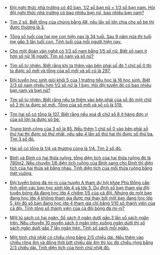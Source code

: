 
- [Đội nghi thức nhà trường có 40 bạn, 1/2 số bạn nữ = 1/3 số bạn nam. Hỏi đội nghi thức nhà trường có bao nhiêu bạn nữ, bao nhiêu bạn nam?](05/tong_ty_hieu_ty/1.md)

- [Tìm 2 số. Biết tổng của chúng bằng 48, nếu lấy số lớn chia cho số bé thì được thương là 3.](05/tong_ty_hieu_ty/2.md)

- [Tổng số tuổi của hai mẹ con hiện nay là 34 tuổi. Sau 9 năm nữa thì tuổi mẹ gấp 3 lần tuổi con. Tính tuổi của mỗi người hiện nay.](05/tong_ty_hieu_ty/3.md)

- [Cho một đoàn văn nghệ có 1/3 số nam bằng 1/5 số nữ. Biết số nam ít hơn số nữ 16 người. Tìm số nam và số nữ?](05/tong_ty_hieu_ty/4.md)

- [Tìm số tự nhiên. Biết rằng khi ta thêm vào bên phải số đó 1 chữ số 0 thì ta được số mới và tổng của số mới và số cũ là 297.](05/tong_ty_hieu_ty/5.md)

- [Đội tuyển học sinh giỏi khối 5 của 1 trường tiểu học là 16 học sinh. Biết 2/3 số nam nhiều hơn 1/2 số nữ là 1 bạn. Hỏi đội tuyển đó có bao nhiêu bạn nam và bạn nữ?](05/tong_ty_hieu_ty/6.md)

- [Tìm số tự nhiên. Biết rằng nếu ta thêm vào bên phải của số đó một chữ số 2 thì ta được số mới. Tổng của số mới và số cũ là 519.](05/tong_ty_hieu_ty/7.md)

- [Tìm hai số có tổng là 107. Biết rằng nếu xoá đi chữ số 8 ở hàng đơn vị của số lớn ta được số bé.](05/tong_ty_hieu_ty/8.md)

- [Trung bình cộng của 3 số là 85. Nếu thêm 1 chữ số 0 vào bên phải số thứ hai thì được số thứ nhất, nếu gấp 4 lần số thứ hai thì được số thứ ba. Tìm 3 số đó.](05/tong_ty_hieu_ty/9.md)

- [Hai số có tổng là 1/4 và thương cũng là 1/4. Tìm 2 số đó.](05/tong_ty_hieu_ty/10.md)

- [Bính và Đinh có hai thửa ruộng, tổng diện tích của hai thửa ruộng đó là 780m2. Nếu chuyển 1/6 diện tích ruộng của Bính sang cho Đinh thì diện tích của hai thửa sẽ bằng nhau. Tính diện tích của mỗi thửa ruộng bằng mét vuông.](05/tong_ty_hieu_ty/11.md)

- [Đội tuyển bóng đá mi-ni của huyện A tham dự hội khỏe Phù Đổng cấp tỉnh gồm các bạn học sinh lớp 4 và lớp 5. Dự định số bạn tham gia đội tuyển bóng đá đang học lớp 4 chiếm 1/5 của cả đội. Nhưng do một bạn đang học lớp 4 không tham gia được mà thay bởi một bạn đang học lớp 5, khi đó số bạn đang học lớp 4 tham gia chỉ bằng 1/10 số thành viên của cả đội. Tính tổng số thành viên của cả đôi bóng đá mi-ni?](05/tong_ty_hieu_ty/12.md)

- [Một tủ sách có hai ngăn. Số sách ở ngăn dưới gấp 3 lần số sách ngăn trên. Nếu chuyển 10 quyển sách ở ngăn trên xuống ngăn dưới thì số sách ngăn dưới gấp 7 lần ngăn trên. Tính số sách mỗi ngăn.](05/tong_ty_hieu_ty/13.md)

- [Một hình chữ nhật có chiều rộng bằng 2/5 chiều dài. Nếu thêm vào chiều rộng 4m và đồng thời bớt chiều dài 4m thì lúc đó chiều rộng bằng 2/3 chiều dài. Tính diện tích của hình chữ nhật đó.](05/tong_ty_hieu_ty/14.md)
